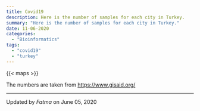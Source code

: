 ```yaml
---
title: Covid19
description: Here is the number of samples for each city in Turkey.
summary: "Here is the number of samples for each city in Turkey."
date: 11-06-2020
categories:
  - "Bioinformatics"
tags:
  - "covid19"
  - "turkey"
---
```


{{< maps >}}

The numbers are taken from <a href="https://www.gisaid.org/" target="_blank">https://www.gisaid.org/</a>

---

Updated by *Fatma* on June 05, 2020
